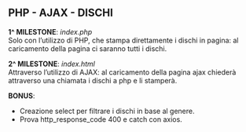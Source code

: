 ## PHP - AJAX - DISCHI

**1^ MILESTONE**: *index.php*\
Solo con l’utilizzo di PHP, che stampa direttamente i dischi in pagina: al caricamento della pagina ci saranno tutti i dischi.

**2^ MILESTONE**: *index.html*\
Attraverso l’utilizzo di AJAX: al caricamento della pagina ajax chiederà attraverso una chiamata i dischi a php e li stamperà.

**BONUS**:
- Creazione select per filtrare i dischi in base al genere.
- Prova http_response_code 400 e catch con axios.
